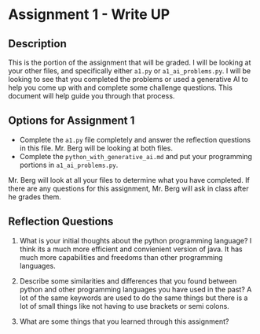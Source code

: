 # Assignment 1 - Write UP

## Description
This is the portion of the assignment that will be graded.  I will be looking at your other files, and specifically either `a1.py` or `a1_ai_problems.py`.  I will be looking to see that you completed the problems or used a generative AI to help you come up with and complete some challenge questions.  This document will help guide you through that process.

## Options for Assignment 1
- Complete the `a1.py` file completely and answer the reflection questions in this file.  Mr. Berg will be looking at both files.
- Complete the `python_with_generative_ai.md` and put your programming portions in `a1_ai_problems.py`.

Mr. Berg will look at all your files to determine what you have completed.  If there are any questions for this assignment, Mr. Berg will ask in class after he grades them.


## Reflection Questions

1. What is your initial thoughts about the python programming language?
I think its a much more efficient and convienient version of java. It has much more capabilities and freedoms than other programming languages.


2. Describe some similarities and differences that you found between python and other programming languages you have used in the past?
A lot of the same keywords are used to do the same things but there is a lot of small things like not having to use brackets or semi colons.


3. What are some things that you learned through this assignment?